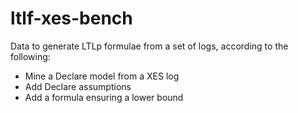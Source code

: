 # ltlf-xes-bench

Data to generate LTLp formulae from a set of logs, according to the following:

* Mine a Declare model from a XES log
* Add Declare assumptions
* Add a formula ensuring a lower bound
